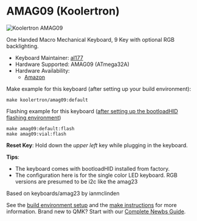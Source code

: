 # AMAG09 (Koolertron)

![Koolertron AMAG09](https://i.imgur.com/mepvkTe.jpg)

One Handed Macro Mechanical Keyboard, 9 Key with optional RGB backlighting.

- Keyboard Maintainer: [al177](https://github.com/al177)
- Hardware Supported: AMAG09 (ATmega32A)
- Hardware Availability:
    - [Amazon](https://www.amazon.com/Koolertron-Mechanical-Keyboard-One-Handed-Programmable/dp/B0998QM9L2)

Make example for this keyboard (after setting up your build environment):

    make koolertron/amag09:default

Flashing example for this keyboard ([after setting up the bootloadHID flashing environment](https://docs.qmk.fm/#/flashing_bootloadhid))

    make amag09:default:flash
    make amag09:vial:flash

**Reset Key**: Hold down the *upper left* key while plugging in the keyboard.

**Tips**:
- The keyboard comes with bootloadHID installed from factory.
- The configuration here is for the single color LED keyboard. RGB versions are presumed to be i2c like the amag23

Based on keyboards/amag23 by ianmclinden

See the [build environment setup](https://docs.qmk.fm/#/getting_started_build_tools) and the [make instructions](https://docs.qmk.fm/#/getting_started_make_guide) for more information. Brand new to QMK? Start with our [Complete Newbs Guide](https://docs.qmk.fm/#/newbs).
